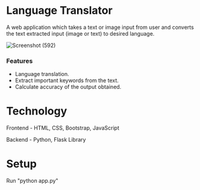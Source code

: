 # Language Translator
A web application which takes a text or image input from user and converts the text extracted input (image or text) to desired language.

![Screenshot (592)](https://github.com/yashi-15/Language-translator/assets/132138302/ff3f2f01-b31f-4c6e-8512-d5c83f0fa14e)

### Features
- Language translation.
- Extract important keywords from the text.
- Calculate accuracy of the output obtained.

# Technology
Frontend - HTML, CSS, Bootstrap, JavaScript

Backend - Python, Flask Library

# Setup
Run "python app.py"
